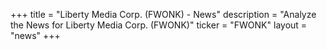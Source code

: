 +++
title = "Liberty Media Corp. (FWONK) - News"
description = "Analyze the News for Liberty Media Corp. (FWONK)"
ticker = "FWONK"
layout = "news"
+++

